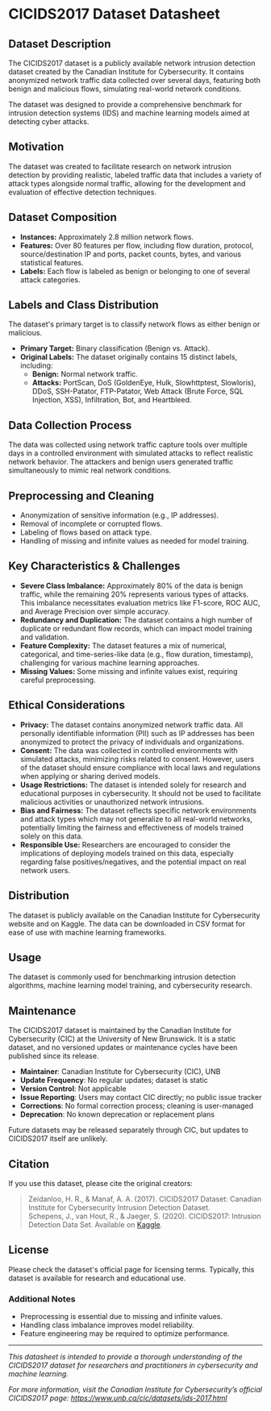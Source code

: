 # CICIDS2017 Dataset Datasheet

## Dataset Description

The CICIDS2017 dataset is a publicly available network intrusion detection dataset created by the Canadian Institute for Cybersecurity. It contains anonymized network traffic data collected over several days, featuring both benign and malicious flows, simulating real-world network conditions.

The dataset was designed to provide a comprehensive benchmark for intrusion detection systems (IDS) and machine learning models aimed at detecting cyber attacks.

## Motivation

The dataset was created to facilitate research on network intrusion detection by providing realistic, labeled traffic data that includes a variety of attack types alongside normal traffic, allowing for the development and evaluation of effective detection techniques.

## Dataset Composition

- **Instances:** Approximately 2.8 million network flows.
- **Features:** Over 80 features per flow, including flow duration, protocol, source/destination IP and ports, packet counts, bytes, and various statistical features.
- **Labels:** Each flow is labeled as benign or belonging to one of several attack categories.

## Labels and Class Distribution

The dataset's primary target is to classify network flows as either benign or malicious.

- **Primary Target:** Binary classification (Benign vs. Attack).
- **Original Labels:** The dataset originally contains 15 distinct labels, including:
  - **Benign:** Normal network traffic.
  - **Attacks:** PortScan, DoS (GoldenEye, Hulk, Slowhttptest, Slowloris), DDoS, SSH-Patator, FTP-Patator, Web Attack (Brute Force, SQL Injection, XSS), Infiltration, Bot, and Heartbleed.

## Data Collection Process

The data was collected using network traffic capture tools over multiple days in a controlled environment with simulated attacks to reflect realistic network behavior. The attackers and benign users generated traffic simultaneously to mimic real network conditions.

## Preprocessing and Cleaning

- Anonymization of sensitive information (e.g., IP addresses).
- Removal of incomplete or corrupted flows.
- Labeling of flows based on attack type.
- Handling of missing and infinite values as needed for model training.

## Key Characteristics & Challenges

- **Severe Class Imbalance:** Approximately 80% of the data is benign traffic, while the remaining 20% represents various types of attacks. This imbalance necessitates evaluation metrics like F1-score, ROC AUC, and Average Precision over simple accuracy.
- **Redundancy and Duplication:** The dataset contains a high number of duplicate or redundant flow records, which can impact model training and validation.
- **Feature Complexity:** The dataset features a mix of numerical, categorical, and time-series-like data (e.g., flow duration, timestamp), challenging for various machine learning approaches.
- **Missing Values:** Some missing and infinite values exist, requiring careful preprocessing.

## Ethical Considerations

- **Privacy:** The dataset contains anonymized network traffic data. All personally identifiable information (PII) such as IP addresses has been anonymized to protect the privacy of individuals and organizations.
- **Consent:** The data was collected in controlled environments with simulated attacks, minimizing risks related to consent. However, users of the dataset should ensure compliance with local laws and regulations when applying or sharing derived models.
- **Usage Restrictions:** The dataset is intended solely for research and educational purposes in cybersecurity. It should not be used to facilitate malicious activities or unauthorized network intrusions.
- **Bias and Fairness:** The dataset reflects specific network environments and attack types which may not generalize to all real-world networks, potentially limiting the fairness and effectiveness of models trained solely on this data.
- **Responsible Use:** Researchers are encouraged to consider the implications of deploying models trained on this data, especially regarding false positives/negatives, and the potential impact on real network users.


## Distribution

The dataset is publicly available on the Canadian Institute for Cybersecurity website and on Kaggle. The data can be downloaded in CSV format for ease of use with machine learning frameworks.

## Usage

The dataset is commonly used for benchmarking intrusion detection algorithms, machine learning model training, and cybersecurity research.

## Maintenance

The CICIDS2017 dataset is maintained by the Canadian Institute for Cybersecurity (CIC) at the University of New Brunswick. It is a static dataset, and no versioned updates or maintenance cycles have been published since its release.

- **Maintainer**: Canadian Institute for Cybersecurity (CIC), UNB  
- **Update Frequency**: No regular updates; dataset is static  
- **Version Control**: Not applicable  
- **Issue Reporting**: Users may contact CIC directly; no public issue tracker  
- **Corrections**: No formal correction process; cleaning is user-managed  
- **Deprecation**: No known deprecation or replacement plans  

Future datasets may be released separately through CIC, but updates to CICIDS2017 itself are unlikely.

## Citation

If you use this dataset, please cite the original creators:

> Zeidanloo, H. R., & Manaf, A. A. (2017). CICIDS2017 Dataset: Canadian Institute for Cybersecurity Intrusion Detection Dataset.  
> Schepens, J., van Hout, R., & Jaeger, S. (2020). CICIDS2017: Intrusion Detection Data Set. Available on [Kaggle](https://www.kaggle.com/datasets/).

## License

Please check the dataset's official page for licensing terms. Typically, this dataset is available for research and educational use.

### Additional Notes

- Preprocessing is essential due to missing and infinite values.
- Handling class imbalance improves model reliability.
- Feature engineering may be required to optimize performance.

---

*This datasheet is intended to provide a thorough understanding of the CICIDS2017 dataset for researchers and practitioners in cybersecurity and machine learning.*

*For more information, visit the Canadian Institute for Cybersecurity’s official CICIDS2017 page: https://www.unb.ca/cic/datasets/ids-2017.html*
